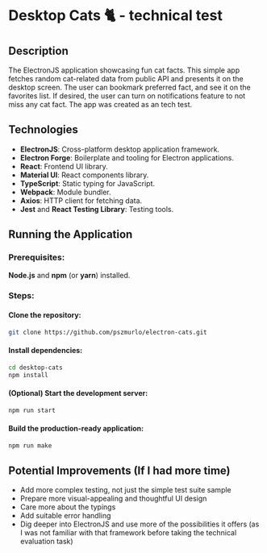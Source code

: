 # Desktop Cats 🐈 - technical test

## Description

The ElectronJS application showcasing fun cat facts. This simple app fetches random cat-related data from public API and presents it on the desktop screen. The user can bookmark preferred fact, and see it on the favorites list. If desired, the user can turn on notifications feature to not miss any cat fact. The app was created as an tech test.

## Technologies

- **ElectronJS**: Cross-platform desktop application framework.
- **Electron Forge**: Boilerplate and tooling for Electron applications.
- **React**: Frontend UI library.
- **Material UI**: React components library.
- **TypeScript**: Static typing for JavaScript.
- **Webpack**: Module bundler.
- **Axios**: HTTP client for fetching data.
- **Jest** and **React Testing Library**: Testing tools.

## Running the Application

### Prerequisites:

**Node.js** and **npm** (or **yarn**) installed.

### Steps:

#### Clone the repository:

```Bash
git clone https://github.com/pszmurlo/electron-cats.git
```

#### Install dependencies:

```Bash
cd desktop-cats
npm install
```

#### (Optional) Start the development server:

```Bash
npm run start
```

#### Build the production-ready application:

```Bash
npm run make
```

## Potential Improvements (If I had more time)

- Add more complex testing, not just the simple test suite sample
- Prepare more visual-appealing and thoughtful UI design
- Care more about the typings
- Add suitable error handling
- Dig deeper into ElectronJS and use more of the possibilities it offers (as I was not familiar with that framework before taking the technical evaluation task)
